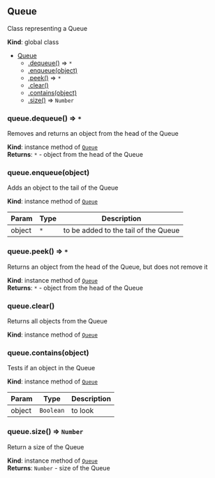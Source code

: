 <a name="Queue"></a>
## Queue
Class representing a Queue

**Kind**: global class  

* [Queue](#Queue)
    * [.dequeue()](#Queue+dequeue) ⇒ <code>\*</code>
    * [.enqueue(object)](#Queue+enqueue)
    * [.peek()](#Queue+peek) ⇒ <code>\*</code>
    * [.clear()](#Queue+clear)
    * [.contains(object)](#Queue+contains)
    * [.size()](#Queue+size) ⇒ <code>Number</code>

<a name="Queue+dequeue"></a>
### queue.dequeue() ⇒ <code>\*</code>
Removes and returns an object from the head of the Queue

**Kind**: instance method of <code>[Queue](#Queue)</code>  
**Returns**: <code>\*</code> - object from the head of the Queue  
<a name="Queue+enqueue"></a>
### queue.enqueue(object)
Adds an object to the tail of the Queue

**Kind**: instance method of <code>[Queue](#Queue)</code>  

| Param | Type | Description |
| --- | --- | --- |
| object | <code>\*</code> | to be added to the tail of the Queue |

<a name="Queue+peek"></a>
### queue.peek() ⇒ <code>\*</code>
Returns an object from the head of the Queue, but does not remove it

**Kind**: instance method of <code>[Queue](#Queue)</code>  
**Returns**: <code>\*</code> - object from the head of the Queue  
<a name="Queue+clear"></a>
### queue.clear()
Returns all objects from the Queue

**Kind**: instance method of <code>[Queue](#Queue)</code>  
<a name="Queue+contains"></a>
### queue.contains(object)
Tests if an object in the Queue

**Kind**: instance method of <code>[Queue](#Queue)</code>  

| Param | Type | Description |
| --- | --- | --- |
| object | <code>Boolean</code> | to look |

<a name="Queue+size"></a>
### queue.size() ⇒ <code>Number</code>
Return a size of the Queue

**Kind**: instance method of <code>[Queue](#Queue)</code>  
**Returns**: <code>Number</code> - size of the Queue  
